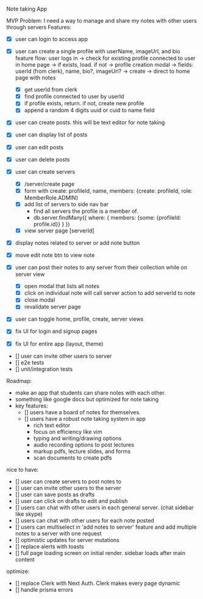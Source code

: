 Note taking App

MVP
Problem: I need a way to manage and share my notes with other users through servers 
Features: 
  - [x] user can login to access app 
  - [x] user can create a single profile with userName, imageUrl, and bio
    feature flow: user logs in -> check for existing profile connected to user in home page -> if exists, load. if not -> profile creation modal -> fields: userId (from clerk), name, bio?, imageUrl? -> create -> direct to home page with notes
    - [x] get userId from clerk
    - [x] find profile connected to user by userId
    - [x] if profile exists, return. if not, create new profile
    - [x] append a random 4 digits uuid or cuid to name field
  - [x] user can create posts. this will be text editor for note taking
  - [x] user can display list of posts
  - [x] user can edit posts
  - [x] user can delete posts

  - [x] user can create servers
    - [x] /server/create page
    - [x] form with create: profileId, name, members: {create: profileId, role: MemberRole.ADMIN}
    - [x] add list of servers to side nav bar
        - find all servers the profile is a member of. 
        - db.server.findMany({
		where: {
			members: {some: {profileId: profile.id}}
		}
            })
    - [x] view server page [serverId] 

 - [x] display notes related to server or add note button
 - [x] move edit note btn to view note
 - [x] user can post their notes to any server from their collection while on
   server view
      - [x] open modal that lists all notes
      - [x] click on individual note will call server action to add serverId to
        note
      - [x] close modal
      - [x] revalidate server page
 - [x] user can toggle home, profile, create, server views
 - [x] fix UI for login and signup pages
 - [x] fix UI for entire app (layout, theme)
 - [] user can invite other users to server
 - [] e2e tests
 - [] unit/integration tests

Roadmap: 
- make an app that students can share notes with each other. 
- something like google docs but optimized for note taking
- key features: 
  - [] users have a board of notes for themselves. 
  - [] users have a robust note taking system in app 
    - rich text editor
    - focus on efficiency like vim
    - typing and writing/drawing options
    - audio recording options to post lectures
    - markup pdfs, lecture slides, and forms
    - scan documents to create pdfs

nice to have: 
  - [] user can create servers to post notes to
  - [] user can invite other users to the server
  - [] user can save posts as drafts
  - [] user can click on drafts to edit and publish
  - [] users can chat with other users in each general server. (chat sidebar like skype)
  - [] users can chat with other users for each note posted 
  - [] users can multiselect in 'add notes to server' feature and add multiple
    notes to a server with one request
  - [] optimistic updates for server mutations
  - [] replace alerts with toasts
  - [] full page loading screen on initial render. sidebar loads after main
    content 

optimize: 
  - [] replace Clerk with Next Auth. Clerk makes every page dynamic
  - [] handle prisma errors

